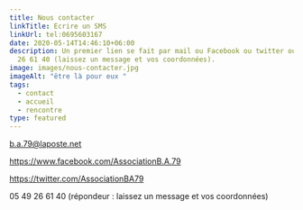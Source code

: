 ```yaml
---
title: Nous contacter
linkTitle: Ecrire un SMS
linkUrl: tel:0695603167
date: 2020-05-14T14:46:10+06:00
description: Un premier lien se fait par mail ou Facebook ou twitter ou au 05 49
  26 61 40 (laissez un message et vos coordonnées).
image: images/nous-contacter.jpg
imageAlt: "être là pour eux "
tags:
  - contact
  - accueil
  - rencontre
type: featured
---
```

b.a.79@laposte.net

<https://www.facebook.com/AssociationB.A.79>

<https://twitter.com/AssociationBA79>

05 49 26 61 40 (répondeur : laissez un message et vos coordonnées)